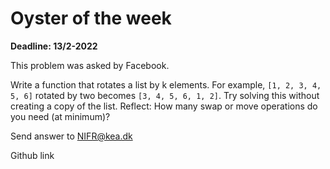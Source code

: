# Oyster of the week

**Deadline: 13/2-2022**

This problem was asked by Facebook.

Write a function that rotates a list by k elements. For example, `[1, 2, 3, 4, 5, 6]` rotated by two becomes `[3, 4, 5, 6, 1, 2]`. Try solving this without creating a copy of the list. Reflect: How many swap or move operations do you need (at minimum)?

Send answer to NIFR@kea.dk

Github link
